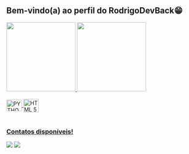 ## Bem-vindo(a) ao perfil do RodrigoDevBack😁

 <div>
   <a href="https://github.com/RodrigoDevBack">
   <img height="180em" src="https://github-readme-stats.vercel.app/api?username=RodrigoDevBack&show_icons=true&theme=tokyonight&include_all_commits=true&count_private=true"/>
   <img height="180em" src="https://github-readme-stats.vercel.app/api/top-langs/?username=RodrigoDevBack&layout=compact&langs_count=6&theme=tokyonight"/>
</div>
    
<div style="display: inline_block"><br>
  <img align="center" alt="PYTHON" height="30" width="40" src="https://cdn.jsdelivr.net/gh/devicons/devicon/icons/python/python-original.svg">
  <img align="center" alt="HTML 5" height="35" width="40" src="https://img.icons8.com/?size=100&id=20909&format=png&color=000000">
</div>
 
<br>
 
### Contatos disponíveis!
 
<div> 
  <a href="https://instagram.com/rodrigo_rmst" target="_blank"><img src="https://img.shields.io/badge/-Instagram-%23E4405F?style=for-the-badge&logo=instagram&logoColor=white" target="_blank"></a>
  <a href = "mailto:rodrigomoraes3040@gmail.com"><img src="https://img.shields.io/badge/-Gmail-%23333?style=for-the-badge&logo=gmail&logoColor=white" target="_blank"></a>
</div>
